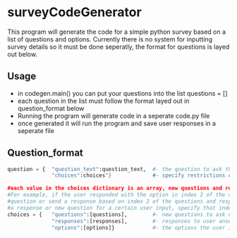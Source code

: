 # surveyCodeGenerator
This program will generate the code for a simple python survey based on a list of questions and options. Currently there is no system for inputting survey details so it must be done seperatly, the format for questions is layed out below.


## Usage
* in codegen.main() you can put your questions into the list questions = []
* each question in the list must follow the format layed out in question_format below
* Running the program will generate code in a seperate code.py file
* once generated it will run the program and save user responses in a seperate file


## Question_format
```py
question = {  "question_text":question_text,  #- the question to ask the user
              "choices":choices"}             #- specify restrictions on and responses to user input, set to None if not in use

#each value in the choices dictionary is an array, new questions and responses are based on user response. 
#For example, if the user responded with the option in index 2 of the options list, it would ask a new 
#question or send a response based on index 2 of the questions and responses list. if you do not want 
#a response or new question for a certain user input, specify that index as None
choices = {   "questions":[questions],        #- new questions to ask user
              "responses":[responses],        #- responses to user answers
              "options":[options]}            #- the options the user is allowed to answer with
```
